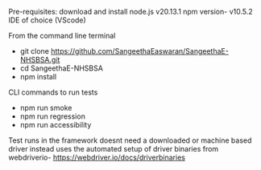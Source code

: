 Pre-requisites:
download and install 
node.js   v20.13.1 
npm version- v10.5.2
IDE of choice (VScode)

From the command line terminal 
- git clone https://github.com/SangeethaEaswaran/SangeethaE-NHSBSA.git 
- cd SangeethaE-NHSBSA
- npm install 

CLI commands to run tests 
- npm run smoke 
- npm run regression
- npm run accessibility

Test runs in the framework doesnt need a downloaded or machine based driver instead uses the automated setup of driver binaries from webdriverio- https://webdriver.io/docs/driverbinaries

